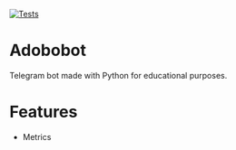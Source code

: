 [![Tests](https://github.com/valglez/adobobot/actions/workflows/pull-request-build.yml/badge.svg)](https://github.com/valglez/adobobot/actions/workflows/pull-request-build.yml)

# Adobobot
Telegram bot made with Python for educational purposes.

# Features
- Metrics